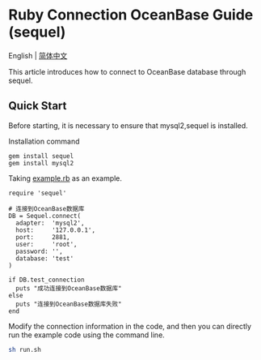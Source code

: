 # Ruby Connection OceanBase Guide (sequel)

English | [简体中文](README-CN.md)

This article introduces how to connect to OceanBase database through sequel.

## Quick Start

Before starting, it is necessary to ensure that mysql2,sequel is installed.

Installation command

```
gem install sequel
gem install mysql2
```

Taking [example.rb](example.rb)  as an example.

```
require 'sequel'

# 连接到OceanBase数据库
DB = Sequel.connect(
  adapter:  'mysql2',
  host:     '127.0.0.1',
  port:     2881,
  user:     'root',
  password: '',
  database: 'test'
)

if DB.test_connection
  puts "成功连接到OceanBase数据库"
else
  puts "连接到OceanBase数据库失败"
end

```

Modify the connection information in the code, and then you can directly run the example code using the command line.

```bash
sh run.sh
```
